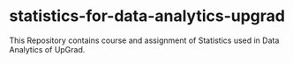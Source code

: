 # statistics-for-data-analytics-upgrad
This Repository contains course and assignment of Statistics used in Data Analytics of UpGrad.
